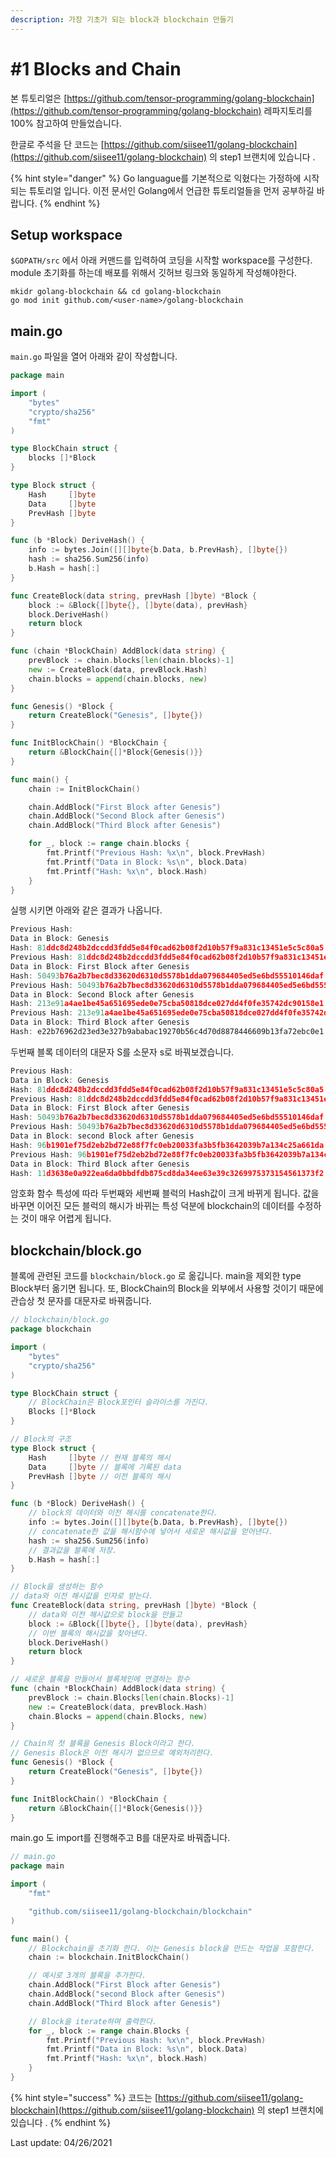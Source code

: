 ```yaml
---
description: 가장 기초가 되는 block과 blockchain 만들기
---
```


# \#1 Blocks and Chain

본 튜토리얼은 [https://github.com/tensor-programming/golang-blockchain](https://github.com/tensor-programming/golang-blockchain) 레파지토리를 100% 참고하여 만들었습니다. 

한글로 주석을 단 코드는  [https://github.com/siisee11/golang-blockchain](https://github.com/siisee11/golang-blockchain) 의 step1 브랜치에 있습니다 . 

{% hint style="danger" %}
Go languague를 기본적으로 익혔다는 가정하에 시작되는 튜토리얼 입니다. 이전 문서인 Golang에서 언급한 튜토리얼들을 먼저 공부하길 바랍니다.
{% endhint %}

## Setup workspace

`$GOPATH/src` 에서 아래 커맨드를 입력하여 코딩을 시작할 workspace를 구성한다. module 초기화를 하는데 배포를 위해서 깃허브 링크와 동일하게 작성해야한다.

```text
mkidr golang-blockchain && cd golang-blockchain
go mod init github.com/<user-name>/golang-blockchain
```

## main.go

`main.go` 파일을 열어 아래와 같이 작성합니다.

```go
package main

import (
	"bytes"
	"crypto/sha256"
	"fmt"
)

type BlockChain struct {
	blocks []*Block
}

type Block struct {
	Hash     []byte
	Data     []byte
	PrevHash []byte
}

func (b *Block) DeriveHash() {
	info := bytes.Join([][]byte{b.Data, b.PrevHash}, []byte{})
	hash := sha256.Sum256(info)
	b.Hash = hash[:]
}

func CreateBlock(data string, prevHash []byte) *Block {
	block := &Block{[]byte{}, []byte(data), prevHash}
	block.DeriveHash()
	return block
}

func (chain *BlockChain) AddBlock(data string) {
	prevBlock := chain.blocks[len(chain.blocks)-1]
	new := CreateBlock(data, prevBlock.Hash)
	chain.blocks = append(chain.blocks, new)
}

func Genesis() *Block {
	return CreateBlock("Genesis", []byte{})
}

func InitBlockChain() *BlockChain {
	return &BlockChain{[]*Block{Genesis()}}
}

func main() {
	chain := InitBlockChain()

	chain.AddBlock("First Block after Genesis")
	chain.AddBlock("Second Block after Genesis")
	chain.AddBlock("Third Block after Genesis")

	for _, block := range chain.blocks {
		fmt.Printf("Previous Hash: %x\n", block.PrevHash)
		fmt.Printf("Data in Block: %s\n", block.Data)
		fmt.Printf("Hash: %x\n", block.Hash)
	}
}
```

실행 시키면 아래와 같은 결과가 나옵니다.

```go
Previous Hash:
Data in Block: Genesis
Hash: 81ddc8d248b2dccdd3fdd5e84f0cad62b08f2d10b57f9a831c13451e5c5c80a5
Previous Hash: 81ddc8d248b2dccdd3fdd5e84f0cad62b08f2d10b57f9a831c13451e5c5c80a5
Data in Block: First Block after Genesis
Hash: 50493b76a2b7bec8d33620d6310d5578b1dda079684405ed5e6bd55510146daf
Previous Hash: 50493b76a2b7bec8d33620d6310d5578b1dda079684405ed5e6bd55510146daf
Data in Block: Second Block after Genesis
Hash: 213e91a4ae1be45a651695ede0e75cba50818dce027dd4f0fe35742dc90158e1
Previous Hash: 213e91a4ae1be45a651695ede0e75cba50818dce027dd4f0fe35742dc90158e1
Data in Block: Third Block after Genesis
Hash: e22b76962d23ed3e327b9ababac19270b56c4d70d8878446609b13fa72ebc0e1
```

 두번째 블록 데이터의 대문자 S를 소문자 s로 바꿔보겠습니다. 

```go
Previous Hash:
Data in Block: Genesis
Hash: 81ddc8d248b2dccdd3fdd5e84f0cad62b08f2d10b57f9a831c13451e5c5c80a5
Previous Hash: 81ddc8d248b2dccdd3fdd5e84f0cad62b08f2d10b57f9a831c13451e5c5c80a5
Data in Block: First Block after Genesis
Hash: 50493b76a2b7bec8d33620d6310d5578b1dda079684405ed5e6bd55510146daf
Previous Hash: 50493b76a2b7bec8d33620d6310d5578b1dda079684405ed5e6bd55510146daf
Data in Block: second Block after Genesis
Hash: 96b1901ef75d2eb2bd72e88f7fc0eb20033fa3b5fb3642039b7a134c25a661da
Previous Hash: 96b1901ef75d2eb2bd72e88f7fc0eb20033fa3b5fb3642039b7a134c25a661da
Data in Block: Third Block after Genesis
Hash: 11d3638e0a922ea6da0bbdfdb875cd8da34ee63e39c3269975373154561373f2
```

암호화 함수 특성에 따라 두번째와 세번째 블럭의 Hash값이 크게 바뀌게 됩니다. 값을 바꾸면 이어진 모든 블럭의 해시가 바뀌는 특성 덕분에 blockchain의 데이터를 수정하는 것이 매우 어렵게 됩니다. 



## blockchain/block.go

블록에 관련된 코드를 `blockchain/block.go` 로 옮깁니다. main을 제외한 type Block부터 옮기면 됩니다. 또, BlockChain의 Block을 외부에서 사용할 것이기 때문에 관습상 첫 문자를 대문자로 바꿔줍니다.

```go
// blockchain/block.go
package blockchain

import (
	"bytes"
	"crypto/sha256"
)

type BlockChain struct {
	// BlockChain은 Block포인터 슬라이스를 가진다.
	Blocks []*Block
}

// Block의 구조
type Block struct {
	Hash     []byte // 현재 블록의 해시
	Data     []byte // 블록에 기록된 data
	PrevHash []byte // 이전 블록의 해시
}

func (b *Block) DeriveHash() {
	// block의 데이터와 이전 해시를 concatenate한다.
	info := bytes.Join([][]byte{b.Data, b.PrevHash}, []byte{})
	// concatenate한 값을 해시함수에 넣어서 새로운 해시값을 얻어낸다.
	hash := sha256.Sum256(info)
	// 결과값을 블록에 저장.
	b.Hash = hash[:]
}

// Block을 생성하는 함수
// data와 이전 해시값을 인자로 받는다.
func CreateBlock(data string, prevHash []byte) *Block {
	// data와 이전 해시값으로 block을 만들고
	block := &Block{[]byte{}, []byte(data), prevHash}
	// 이번 블록의 해시값을 찾아낸다.
	block.DeriveHash()
	return block
}

// 새로운 블록을 만들어서 블록체인에 연결하는 함수
func (chain *BlockChain) AddBlock(data string) {
	prevBlock := chain.Blocks[len(chain.Blocks)-1]
	new := CreateBlock(data, prevBlock.Hash)
	chain.Blocks = append(chain.Blocks, new)
}

// Chain의 첫 블록을 Genesis Block이라고 한다.
// Genesis Block은 이전 해시가 없으므로 예외처리한다.
func Genesis() *Block {
	return CreateBlock("Genesis", []byte{})
}

func InitBlockChain() *BlockChain {
	return &BlockChain{[]*Block{Genesis()}}
}
```

main.go 도 import를 진행해주고 B를 대문자로 바꿔줍니다.

```go
// main.go
package main

import (
	"fmt"

	"github.com/siisee11/golang-blockchain/blockchain"
)

func main() {
	// Blockchain을 초기화 한다. 이는 Genesis block을 만드는 작업을 포함한다.
	chain := blockchain.InitBlockChain()

	// 예시로 3개의 블록을 추가한다.
	chain.AddBlock("First Block after Genesis")
	chain.AddBlock("second Block after Genesis")
	chain.AddBlock("Third Block after Genesis")

	// Block을 iterate하며 출력한다.
	for _, block := range chain.Blocks {
		fmt.Printf("Previous Hash: %x\n", block.PrevHash)
		fmt.Printf("Data in Block: %s\n", block.Data)
		fmt.Printf("Hash: %x\n", block.Hash)
	}
}

```



{% hint style="success" %}
코드는  [https://github.com/siisee11/golang-blockchain](https://github.com/siisee11/golang-blockchain) 의 step1 브랜치에 있습니다 . 
{% endhint %}



Last update: 04/26/2021

